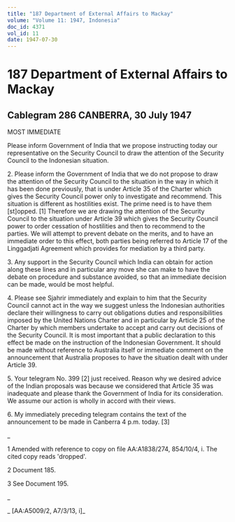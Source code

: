 ```yaml
---
title: "187 Department of External Affairs to Mackay"
volume: "Volume 11: 1947, Indonesia"
doc_id: 4371
vol_id: 11
date: 1947-07-30
---
```


# 187 Department of External Affairs to Mackay

## Cablegram 286 CANBERRA, 30 July 1947

MOST IMMEDIATE

Please inform Government of India that we propose instructing today our representative on the Security Council to draw the attention of the Security Council to the Indonesian situation.

2\. Please inform the Government of India that we do not propose to draw the attention of the Security Council to the situation in the way in which it has been done previously, that is under Article 35 of the Charter which gives the Security Council power only to investigate and recommend. This situation is different as hostilities exist. The prime need is to have them [st]opped. [1] Therefore we are drawing the attention of the Security Council to the situation under Article 39 which gives the Security Council power to order cessation of hostilities and then to recommend to the parties. We will attempt to prevent debate on the merits, and to have an immediate order to this effect, both parties being referred to Article 17 of the Linggadjati Agreement which provides for mediation by a third party.

3\. Any support in the Security Council which India can obtain for action along these lines and in particular any move she can make to have the debate on procedure and substance avoided, so that an immediate decision can be made, would be most helpful.

4\. Please see Sjahrir immediately and explain to him that the Security Council cannot act in the way we suggest unless the Indonesian authorities declare their willingness to carry out obligations duties and responsibilities imposed by the United Nations Charter and in particular by Article 25 of the Charter by which members undertake to accept and carry out decisions of the Security Council. It is most important that a public declaration to this effect be made on the instruction of the Indonesian Government. It should be made without reference to Australia itself or immediate comment on the announcement that Australia proposes to have the situation dealt with under Article 39.

5\. Your telegram No. 399 [2] just received. Reason why we desired advice of the Indian proposals was because we considered that Article 35 was inadequate and please thank the Government of India for its consideration. We assume our action is wholly in accord with their views.

6\. My immediately preceding telegram contains the text of the announcement to be made in Canberra 4 p.m. today. [3]

_

1 Amended with reference to copy on file AA:A1838/274, 854/10/4, i. The cited copy reads 'dropped'.

2 Document 185.

3 See Document 195.

_

_ [AA:A5009/2, A7/3/13, i]_

